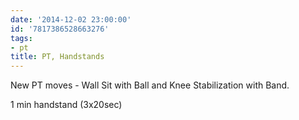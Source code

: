 ```yaml
---
date: '2014-12-02 23:00:00'
id: '7817386528663276'
tags:
- pt
title: PT, Handstands
---
```


New PT moves - Wall Sit with Ball and Knee Stabilization with Band.

1 min handstand (3x20sec)
